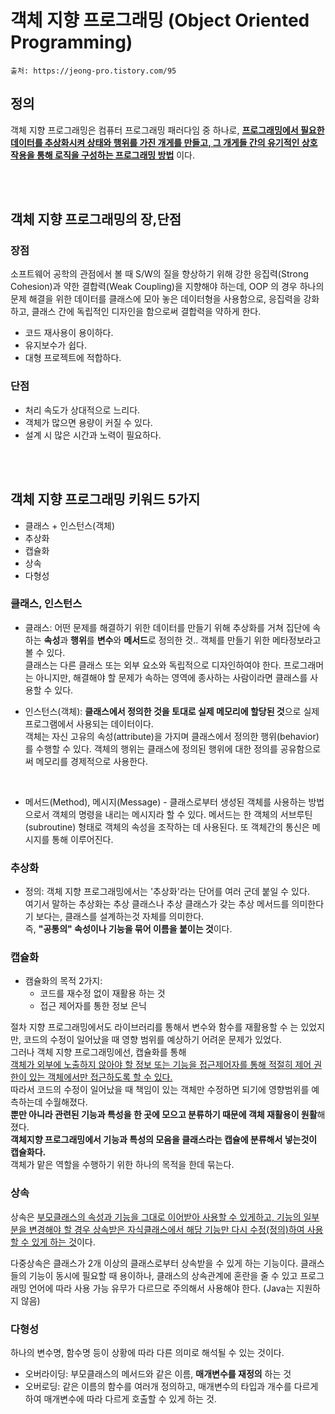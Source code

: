 # 객체 지향 프로그래밍 (Object Oriented Programming)

```
출처: https://jeong-pro.tistory.com/95
```

## 정의

객체 지향 프로그래밍은 컴퓨터 프로그래밍 패러다임 중 하나로, <b><u>프로그래밍에서 필요한 데이터를 추상화시켜 상태와 행위를 가진 개게를 만들고, 그 개게들 간의 유기적인 상호작용을 통해 로직을 구성하는 프로그래밍 방법</u></b> 이다.

<br>
<br>

## 객체 지향 프로그래밍의 장,단점

### 장점

소프트웨어 공학의 관점에서 볼 때 S/W의 질을 향상하기 위해 강한 응집력(Strong Cohesion)과 약한 결합력(Weak Coupling)을 지향해야 하는데, OOP 의 경우 하나의 문제 해결을 위한 데이터를 클래스에 모아 놓은 데이터형을 사용함으로, 응집력을 강화하고, 클래스 간에 독립적인 디자인을 함으로써 결합력을 약하게 한다.
<br>

- 코드 재사용이 용이하다.
- 유지보수가 쉽다.
- 대형 프로젝트에 적합하다.
  <br>

### 단점

- 처리 속도가 상대적으로 느리다.
- 객체가 많으면 용량이 커질 수 있다.
- 설계 시 많은 시간과 노력이 필요하다.

<br>
<br>

## 객체 지향 프로그래밍 키워드 5가지

- 클래스 + 인스턴스(객체)
- 추상화
- 캡슐화
- 상속
- 다형성

### 클래스, 인스턴스

- 클래스: 어떤 문제를 해결하기 위한 데이터를 만들기 위해 추상화를 거쳐 집단에 속하는 <b>속성</b>과 <b>행위</b>를 <b>변수</b>와 <b>메서드</b>로 정의한 것.. 객체를 만들기 위한 메타정보라고 볼 수 있다.
  <br>
  클래스는 다른 클래스 또는 외부 요소와 독립적으로 디자인하여야 한다. 프로그래머는 아니지만, 해결해야 할 문제가 속하는 영역에 종사하는 사람이라면 클래스를 사용할 수 있다.
- 인스턴스(객체): <b>클래스에서 정의한 것을 토대로 실제 메모리에 할당된 것</b>으로 실제 프로그램에서 사용되는 데이터이다.
  <br>
  객체는 자신 고유의 속성(attribute)을 가지며 클래스에서 정의한 행위(behavior)를 수행할 수 있다. 객체의 행위는 클래스에 정의된 행위에 대한 정의를 공유함으로써 메모리를 경제적으로 사용한다.

    <br>

- 메서드(Method), 메시지(Message) - 클래스로부터 생성된 객체를 사용하는 방법으로서 객체의 명령을 내리는 메시지라 할 수 있다. 메서드는 한 객체의 서브루틴(subroutine) 형태로 객체의 속성을 조작하는 데 사용된다. 또 객체간의 통신은 메시지를 통해 이루어진다.
  <br>

### 추상화

- 정의: 객체 지향 프로그래밍에서는 '추상화'라는 단어를 여러 군데 붙일 수 있다.
  <br>
  여기서 말하는 추상화는 추상 클래스나 추상 클래스가 갖는 추상 메서드를 의미한다기 보다는,
  클래스를 설계하는것 자체를 의미한다.<br>
  즉, <b>"공통의" 속성이나 기능을 묶어 이름을 붙이는 것</b>이다.

### 캡슐화

- 캠슐화의 목적 2가지:
  - 코드를 재수정 없이 재활용 하는 것
  - 접근 제어자를 통한 정보 은닉

절차 지향 프로그래밍에서도 라이브러리를 통해서 변수와 함수를 재활용할 수 는 있었지만, 코드의 수정이 일어났을 때 영향 범위를 예상하기 어려운 문제가 있었다.<br>
그러나 객체 지향 프로그래밍에선, 캡슐화를 통해
<br>
<u>객체가 외부에 노출하지 않아야 할 정보 또는 기능을 접근제어자를 통해 적절히 제어 권한이 있는 객체에서만 접근하도록 할 수 있다.</u><br>
따라서 코드의 수정이 일어났을 때 책임이 있는 객체만 수정하면 되기에 영향범위를 예측하는데 수월해졌다.<br>
<b>뿐만 아니라 관련된 기능과 특성을 한 곳에 모으고 분류하기 때문에 객체 재활용이 원활</b>해졌다. <br>
<b>객체지향 프로그래밍에서 기능과 특성의 모음을 클래스라는 캡슐에 분류해서 넣는것이 캡슐화다.</b>
<br>
객체가 맡은 역할을 수행하기 위한 하나의 목적을 한데 묶는다.

### 상속

상속은 <u>부모클래스의 속성과 기능을 그대로 이어받아 사용할 수 있게하고, 기능의 일부분을 변경해야 할 경우 상속받은 자식클래스에서 해당 기능만 다시 수정(정의)하여 사용할 수 있게 하는 것</u>이다.<br>

다중상속은 클래스가 2개 이상의 클래스로부터 상속받을 수 있게 하는 기능이다. 클래스들의 기능이 동시에 필요할 때 용이하나, 클래스의 상속관계에 혼란을 줄 수 있고 프로그래밍 언어에 따라 사용 가능 유무가 다르므로 주의해서 사용해야 한다. (Java는 지원하지 않음)
<br>

### 다형성

하나의 변수명, 함수명 등이 상황에 따라 다른 의미로 해석될 수 있는 것이다.
<br>

- 오버라이딩: 부모클래스의 메서드와 같은 이름, <b>매개변수를 재정의</b> 하는 것
- 오버로딩: 같은 이름의 함수를 여러개 정의하고, 매개변수의 타입과 개수를 다르게 하여 매개변수에 따라 다르게 호출할 수 있게 하는 것.
  <br>
